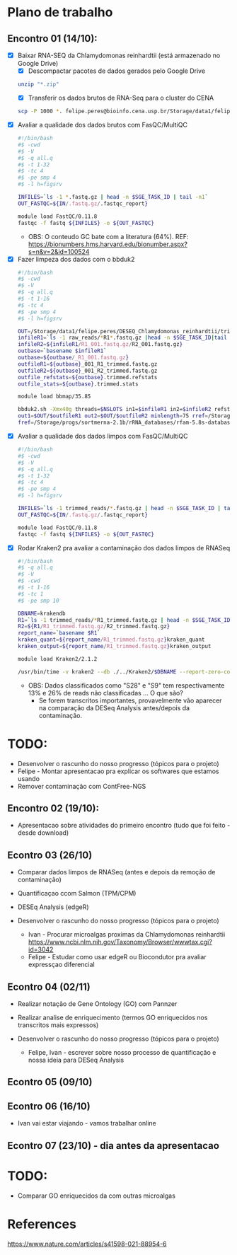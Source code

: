 # Plano de trabalho

## Encontro 01 (14/10):
- [x] Baixar RNA-SEQ da Chlamydomonas reinhardtii (está armazenado no Google Drive)
  - [x] Descompactar pacotes de dados gerados pelo Google Drive 
  ```bash
  unzip "*.zip"
  ```
  - [x] Transferir os dados brutos de RNA-Seq para o cluster do CENA
  ```bash
  scp -P 1000 *. felipe.peres@bioinfo.cena.usp.br/Storage/data1/felipe.peres/DESEQ_Chlamydomonas_reinhardtii
  ```
- [x] Avaliar a qualidade dos dados brutos com FasQC/MultiQC
  ```bash
  #!/bin/bash
  #$ -cwd
  #$ -V
  #$ -q all.q
  #$ -t 1-32
  #$ -tc 4
  #$ -pe smp 4
  #$ -l h=figsrv
  
  INFILES=`ls -1 *.fastq.gz | head -n $SGE_TASK_ID | tail -n1`
  OUT_FASTQC=${IN/.fastq.gz/.fastqc_report}
  
  module load FastQC/0.11.8
  fastqc -f fastq ${INFILES} -o ${OUT_FASTQC}
  ```
  * OBS: O conteudo GC bate com a literatura (64%). REF: https://bionumbers.hms.harvard.edu/bionumber.aspx?s=n&v=2&id=100524
- [x] Fazer limpeza dos dados com o bbduk2
  ```bash
  #!/bin/bash
  #$ -cwd
  #$ -V
  #$ -q all.q
  #$ -t 1-16
  #$ -tc 4
  #$ -pe smp 4
  #$ -l h=figsrv
  
  OUT=/Storage/data1/felipe.peres/DESEQ_Chlamydomonas_reinhardtii/trimmed_reads
  infileR1=`ls -1 raw_reads/*R1*.fastq.gz |head -n $SGE_TASK_ID|tail -n1`
  infileR2=${infileR1/R1_001.fastq.gz/R2_001.fastq.gz}
  outbase=`basename $infileR1`
  outbase=${outbase/_R1_001.fastq.gz}
  outfileR1=${outbase}_001_R1_trimmed.fastq.gz
  outfileR2=${outbase}_001_R2_trimmed.fastq.gz
  outfile_refstats=${outbase}.trimmed.refstats
  outfile_stats=${outbase}.trimmed.stats
  
  module load bbmap/35.85
  
  bbduk2.sh -Xmx40g threads=$NSLOTS in1=$infileR1 in2=$infileR2 refstats=$OUT/$outfile_refstats stats=$OUT/$outfile_stats
  out1=$OUT/$outfileR1 out2=$OUT/$outfileR2 minlength=75 rref=/Storage/progs/bbmap_35.85/resources/adapters.fa
  fref=/Storage/progs/sortmerna-2.1b/rRNA_databases/rfam-5.8s-database-id98.fasta,/Storage/progs/sortmerna-2.1b/rRNA_databases/silva-bac-16s-id90.fasta,/Storage/progs/sortmerna-2.1b/rRNA_databases/rfam-5s-database-id98.fasta,/Storage/progs/sortmerna-2.1b/rRNA_databases/silva-bac-23s-id98.fasta,/Storage/progs/sortmerna-2.1b/rRNA_databases/silva-arc-16s-id95.fasta,/Storage/progs/sortmerna-2.1b/rRNA_databases/silva-euk-18s-id95.fasta,/Storage/progs/sortmerna-2.1b/rRNA_databases/silva-arc-23s-id98.fasta,/Storage/progs/sortmerna-2.1b/rRNA_databases/silva-euk-28s-id98.fasta qtrim=w trimq=20 tpe tbo
  ```
- [x] Avaliar a qualidade dos dados limpos com FasQC/MultiQC
  ```bash
  #!/bin/bash
  #$ -cwd
  #$ -V
  #$ -q all.q
  #$ -t 1-32
  #$ -tc 4
  #$ -pe smp 4
  #$ -l h=figsrv
  
  INFILES=`ls -1 trimmed_reads/*.fastq.gz | head -n $SGE_TASK_ID | tail -n1`
  OUT_FASTQC=${IN/.fastq.gz/.fastqc_report}
  
  module load FastQC/0.11.8
  fastqc -f fastq ${INFILES} -o ${OUT_FASTQC}
  ```
- [x] Rodar Kraken2 pra avaliar a contaminação dos dados limpos de RNASeq
  ```bash
  #!/bin/bash
  #$ -q all.q
  #$ -V
  #$ -cwd
  #$ -t 1-16
  #$ -tc 1
  #$ -pe smp 10
  
  DBNAME=krakendb
  R1=`ls -1 trimmed_reads/*R1_trimmed.fastq.gz | head -n $SGE_TASK_ID | tail -n1`
  R2=${R1/R1_trimmed.fastq.gz/R2_trimmed.fastq.gz}
  report_name=`basename $R1`
  kraken_quant=${report_name/R1_trimmed.fastq.gz}kraken_quant
  kraken_output=${report_name/R1_trimmed.fastq.gz}kraken_output
  
  module load Kraken2/2.1.2
  
  /usr/bin/time -v kraken2 --db ./../Kraken2/$DBNAME --report-zero-counts --report $kraken_quant --output $kraken_output --paired $R1 $R2 --threads $NSLOTS
  ```
   * OBS: Dados classificados como "S28" e "S9" tem respectivamente 13% e 26% de reads não classificadas ... O que são?
      * Se forem transcritos importantes, provavelmente vão aparecer na comparação da DESeq Analysis antes/depois da contaminação.

# TODO:
* Desenvolver o rascunho do nosso progresso (tópicos para o projeto)
 * Felipe - Montar apresentacao pra explicar os softwares que estamos usando
 * Remover contaminação com ContFree-NGS


## Encontro 02 (19/10):
* Apresentacao sobre atividades do primeiro encontro (tudo que foi feito - desde download)

## Econtro 03 (26/10)
* Comparar dados limpos de RNASeq (antes e depois da remoção de contaminação)
* Quantificaçao ccom Salmon (TPM/CPM)
* DESEq Analysis (edgeR)

* Desenvolver o rascunho do nosso progresso (tópicos para o projeto)
  * Ivan - Procurar microalgas proximas da Chlamydomonas reinhardtii https://www.ncbi.nlm.nih.gov/Taxonomy/Browser/wwwtax.cgi?id=3042 
  * Felipe - Estudar como usar edgeR ou Biocondutor pra avaliar expressçao diferencial

## Econtro 04 (02/11)
* Realizar notação de Gene Ontology (GO) com Pannzer
* Realizar analise de enriquecimento (termos GO enriquecidos nos transcritos mais expressos)

* Desenvolver o rascunho do nosso progresso (tópicos para o projeto)
  * Felipe, Ivan - escrever sobre nosso processo de quantificação e nossa ideia para DESeq Analysis

## Econtro 05 (09/10)

## Econtro 06 (16/10)
* Ivan vai estar viajando - vamos trabalhar online

## Econtro 07 (23/10) - dia antes da apresentacao


# TODO:
- Comparar GO enriquecidos da com outras microalgas 


# References
https://www.nature.com/articles/s41598-021-88954-6







